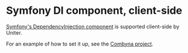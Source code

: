 Symfony DI component, client-side
=================================

[Symfony's DependencyInjection component](https://symfony.com/doc/2.8/components/dependency_injection.html) is supported client-side by Uniter.

For an example of how to set it up, see the [Combyna project](https://github.com/combyna/combyna).
